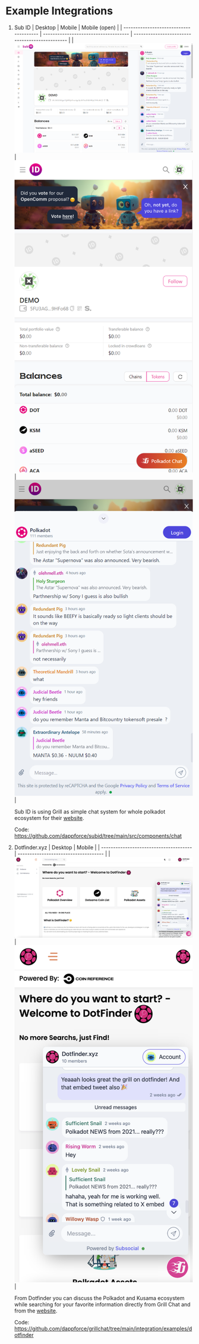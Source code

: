 # Example Integrations

1. Sub ID
   | Desktop | Mobile | Mobile (open) |
   | -------------------------------------- | ------------------------------------ | ---------------------------------------------- |
   | ![desktop](./images/subid/desktop.png) | ![mobile](./images/subid/mobile.png) | ![mobile-open](./images/subid/mobile-open.png) |

   Sub ID is using Grill as simple chat system for whole polkadot ecosystem for their [website](https://subid.io).

   Code: <https://github.com/dappforce/subid/tree/main/src/components/chat>

2. Dotfinder.xyz
   | Desktop | Mobile |
   | -------------------------------------- | ------------------------------------ |
   | ![desktop](./images/dotfinder/dotfinder1.png) | ![mobile](./images/dotfinder/dotfinder2.png) |

   From Dotfinder you can discuss the Polkadot and Kusama ecosystem while searching for your favorite information directly from Grill Chat and from the [website](https://dotfinder.xyz).

   Code: <https://github.com/dappforce/grillchat/tree/main/integration/examples/dotfinder>
